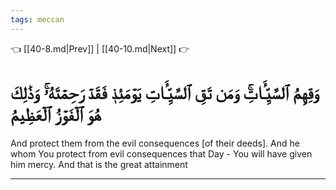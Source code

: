 ```yaml
---
tags: meccan
---
```


👈 [[40-8.md|Prev]] | [[40-10.md|Next]] 👉

# وَقِهِمُ ٱلسَّيِّـَٔاتِۚ وَمَن تَقِ ٱلسَّيِّـَٔاتِ يَوۡمَئِذٖ فَقَدۡ رَحِمۡتَهُۥۚ وَذَٰلِكَ هُوَ ٱلۡفَوۡزُ ٱلۡعَظِيمُ

And protect them from the evil consequences [of their deeds]. And he whom You protect from evil consequences that Day - You will have given him mercy. And that is the great attainment

---

